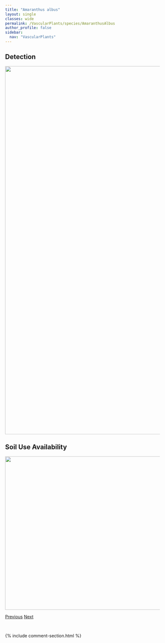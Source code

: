 ```yaml
---
title: "Amaranthus albus"
layout: single
classes: wide
permalink: /VascularPlants/species/AmaranthusAlbus
author_profile: false
sidebar:
  nav: "VascularPlants"
---
```


<h2>Detection</h2>

<a href="https://drive.google.com/uc?export=view&id=1vFwqTZRgyCYKpQzcQa7fFpjuRdg2nNJU">
<img src="https://drive.google.com/uc?export=view&id=1vFwqTZRgyCYKpQzcQa7fFpjuRdg2nNJU" height = "1200" width = "800">
</a>


<h2>Soil Use Availability</h2>

<a href="https://drive.google.com/uc?export=view&id=1KeL--vMVhInOz4IL1gyXLHTXVNEptXfW">
<img src="https://drive.google.com/uc?export=view&id=1KeL--vMVhInOz4IL1gyXLHTXVNEptXfW" height = "500" width = "1000">
</a>


<a href="/DevelopmentWebsite/VascularPlants/species/Amaranthus" class="pagination--pager" title="Amaranthus">Previous</a> <a href="/DevelopmentWebsite/VascularPlants/species/AmaranthusBlitoides" class="pagination--pager" title="Amaranthus blitoides">Next</a>

<p>&nbsp;</p>

{% include comment-section.html %}
